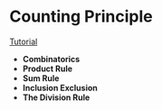 # Counting Principle


[Tutorial](https://github.com/Khaled-Mahmmoud/MyCompetitiveProgramming/blob/master/img/Combinatorics/Counting%20Principle.pdf)

- **Combinatorics**
- **Product Rule**
- **Sum Rule**
- **Inclusion Exclusion**
- **The Division Rule**
